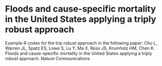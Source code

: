 # Floods and cause-specific mortality in the United States applying a triply robust approach
Example R codes for the trip robust approach in the following paper:
Chu L, Warren JL, Spatz ES, Lowe S, Lu Y, Ma X, Ross JS, Krumholz HM, Chen K. Floods and cause-specific mortality in the United States applying a triply robust approach. Nature Communications.
